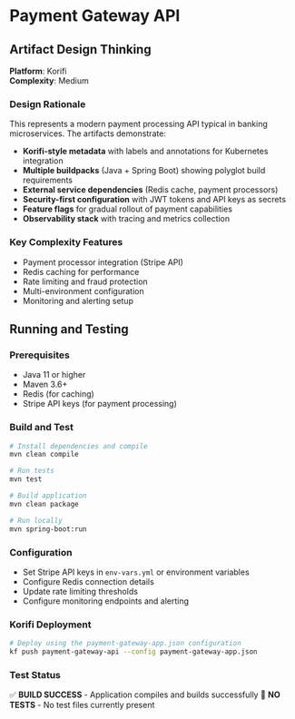 # Payment Gateway API

## Artifact Design Thinking

**Platform**: Korifi  
**Complexity**: Medium

### Design Rationale
This represents a modern payment processing API typical in banking microservices. The artifacts demonstrate:

- **Korifi-style metadata** with labels and annotations for Kubernetes integration
- **Multiple buildpacks** (Java + Spring Boot) showing polyglot build requirements
- **External service dependencies** (Redis cache, payment processors)
- **Security-first configuration** with JWT tokens and API keys as secrets
- **Feature flags** for gradual rollout of payment capabilities
- **Observability stack** with tracing and metrics collection

### Key Complexity Features
- Payment processor integration (Stripe API)
- Redis caching for performance
- Rate limiting and fraud protection
- Multi-environment configuration
- Monitoring and alerting setup

## Running and Testing

### Prerequisites
- Java 11 or higher
- Maven 3.6+
- Redis (for caching)
- Stripe API keys (for payment processing)

### Build and Test
```bash
# Install dependencies and compile
mvn clean compile

# Run tests
mvn test

# Build application
mvn clean package

# Run locally
mvn spring-boot:run
```

### Configuration
- Set Stripe API keys in `env-vars.yml` or environment variables
- Configure Redis connection details
- Update rate limiting thresholds
- Configure monitoring endpoints and alerting

### Korifi Deployment
```bash
# Deploy using the payment-gateway-app.json configuration
kf push payment-gateway-api --config payment-gateway-app.json
```

### Test Status
✅ **BUILD SUCCESS** - Application compiles and builds successfully
📝 **NO TESTS** - No test files currently present
